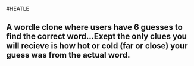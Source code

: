 #HEATLE 

## A wordle clone where users have 6 guesses to find the correct word...Exept the only clues you will recieve is how hot or cold (far or close) your guess was from the actual word. 

